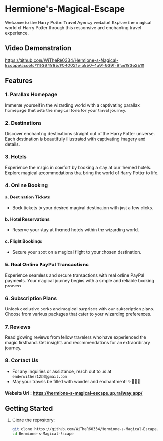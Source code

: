# Hermione's-Magical-Escape

Welcome to the Harry Potter Travel Agency website! Explore the magical world of Harry Potter through this responsive and enchanting travel experience.

## Video Demonstration

https://github.com/WiTheR60334/Hermione-s-Magical-Escape/assets/115364885/60400215-a550-4a9f-939f-6fae183e2b18

## Features

### 1. Parallax Homepage

Immerse yourself in the wizarding world with a captivating parallax homepage that sets the magical tone for your travel journey.

### 2. Destinations

Discover enchanting destinations straight out of the Harry Potter universe. Each destination is beautifully illustrated with captivating imagery and details.

### 3. Hotels

Experience the magic in comfort by booking a stay at our themed hotels. Explore magical accommodations that bring the world of Harry Potter to life.

### 4. Online Booking

#### a. Destination Tickets
   - Book tickets to your desired magical destination with just a few clicks.

#### b. Hotel Reservations
   - Reserve your stay at themed hotels within the wizarding world.

#### c. Flight Bookings
   - Secure your spot on a magical flight to your chosen destination.

### 5. Real Online PayPal Transactions

Experience seamless and secure transactions with real online PayPal payments. Your magical journey begins with a simple and reliable booking process.


### 6. Subscription Plans

Unlock exclusive perks and magical surprises with our subscription plans. Choose from various packages that cater to your wizarding preferences.

### 7. Reviews

Read glowing reviews from fellow travelers who have experienced the magic firsthand. Get insights and recommendations for an extraordinary journey.

### 8. Contact Us

- For any inquiries or assistance, reach out to us at ``enderwither1234@gmail.com``
- May your travels be filled with wonder and enchantment! ✨🧙‍♂️🔮


#### Website Url : https://hermione-s-magical-escape.up.railway.app/

## Getting Started

1. Clone the repository:

   ```bash
   git clone https://github.com/WiTheR60334/Hermione-s-Magical-Escape.git
   cd Hermione-s-Magical-Escape

